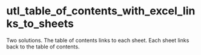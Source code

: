 # utl_table_of_contents_with_excel_links_to_sheets
Two solutions. The table of contents links to each sheet. Each sheet links back to the table of contents.
